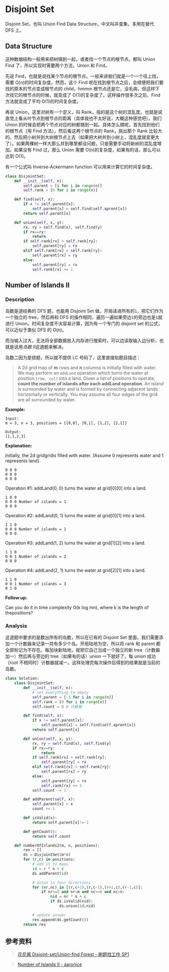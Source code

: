 # Disjoint Set

Disjoint Set，也叫 Union Find Data Structure，中文叫并查集，多用在替代 DFS 上。

## Data Structure

这种数据结构一般用来把树搞到一起，或者找一个节点的根节点。都叫 Union Find 了，所以实现时需要两个方法，Union 和 Find。

先说 Find，也就是说找某个节点的根节点。一般来讲我们就是一个一个往上找，需要 O(n)的时间复杂度。然而，这个 Find 呢在找到根节点之后，会顺便把我们要找的原本的节点变成根节点的 child，hmmm 根节点还是它，没毛病，但这样下次找它的根节点的时候，就变成了 O(1)的复杂度了。这样操作很多次之后，Find 方法就变成了平均 O(1)的时间复杂度。

再说 Union，这里对树有一个定义，叫 Rank，指的是这个树的混乱度，也就是说直觉上看从叶节点到根节点的距离（具体我也不太好说，大概这种感觉吧）。我们 Union 的时候会把两个节点对应的树都搞到一起。具体怎么搞呢，首先找到他们的根节点（用 Find 方法），然后看这两个根节点的 Rank，挑出那个 Rank 比较大的，然后把小树并到大树根节点上去（如果把大树并到小树上，混乱度就变更大了）。如果两棵树一样大那么并到哪里都没问题，只是需要手动将新树的混乱度增加。如果没有 Find 过，那么 Union 需要 O(n)的复杂度，如果有的话，那么可以达到 O(1)。

有一个公式叫 Inverse-Ackermann function 可以用来计算它的时间复杂度。

```python
class DisjointSet:
    def __init__(self, n):
        self.parent = [i for i in range(n)]
        self.rank = [0 for i in range(n)]

    def find(self, x):
        if x != self.parent[x]:
            self.parent[x] = self.find(self.aprent[x])
        return self.parent[x]

    def union(self, x, y):
        rx, ry = self.find(x), self.find(y)
        if rx==ry:
            return
        if self.rank[rx] > self.rank[ry]:
            self.parent[ry] = rx
        elif self.rank[rx] < self.rank[ry]:
            self.parent[rx] = ry
        else:
            self.parent[ry] = rx
            self.rank[rx] += 1
```

## Number of Islands II

### Description

岛数是道经典的 DFS 题，也能用 Disjoint Set 做。开局读进所有的`1`，把它们作为一个独立的 tree，然后再和 DFS 的操作相同，遍历一遍如果旁边`1`的旁边也是`1`就进行 Union。时间复杂度不太容易计算，因为有一个专门的 disjoint set 的公式，可以近似于类似 DFS 的 O(n)。

而当输入过大，无法将全部数据放入内存进行搜索时，可以边读取输入边分析，也就是说用*岛数 II*这道题来解决。

岛数二因为是锁题，所以就不提供 LC 号码了，这里直接贴题目描述：

> A 2d grid map of **m** rows and **n** columns is initially filled with water. We may perform an `addLand` operation which turns the water at position `(row, col)` into a land. Given a list of positions to operate, **count the number of islands after each addLand operation**. An island is surrounded by water and is formed by connecting adjacent lands horizontally or vertically. You may assume all four edges of the grid are all surrounded by water.

**Example:**

```
Input:
m = 3, n = 3, positions = [[0,0], [0,1], [1,2], [2,1]]

Output:
[1,1,2,3]
```

**Explanation:**

Initially, the 2d gridgridis filled with water. (Assume 0 represents water and 1 represents land).

```
0 0 0
0 0 0
0 0 0
```

Operation #1: addLand(0, 0) turns the water at grid[0][0] into a land.

```
1 0 0
0 0 0 Number of islands = 1
0 0 0
```

Operation #2: addLand(0, 1) turns the water at grid[0][1] into a land.

```
1 1 0
0 0 0 Number of islands = 1
0 0 0
```

Operation #3: addLand(1, 2) turns the water at grid[1][2] into a land.

```
1 1 0
0 0 1 Number of islands = 2
0 0 0
```

Operation #4: addLand(2, 1) turns the water at grid[2][1] into a land.

```
1 1 0
0 0 1 Number of islands = 3
0 1 0
```

**Follow up:**

Can you do it in time complexity O(k log mn), where k is the length of thepositions?

### Analysis

这道题中要求的是数出所有的岛数，所以在已有的 Disjoint Set 里面，我们需要添加一个计数器来记录一共有多少个岛。开局陆地为空，所以将 rank 和 parent 都全部标记为不存在。每加块新陆地，就把它自己当成一个独立的新 tree（计数器加一）然后再与旁边的 tree（如果有的话）union 一下就好了，每 union 成功（root 不相同时）计数器就减一。这样处理完每次操作后得到的结果就是当前的岛数。

```python
class Solution:
    class DisjointSet:
        def __init__(self, n):
            # set everything to empty
            self.parent = [-1 for i in range(n)]
            self.rank = [0 for i in range(n)]
            self.count = 0 # 计数器

        def find(self, x):
            if x != self.parent[x]:
                self.parent[x] = self.find(self.aprent[x])
            return self.parent[x]

        def union(self, x, y):
            rx, ry = self.find(x), self.find(y)
            if rx==ry:
                return
            if self.rank[rx] > self.rank[ry]:
                self.parent[ry] = rx
            elif self.rank[rx] < self.rank[ry]:
                self.parent[rx] = ry
            else:
                self.parent[ry] = rx
                self.rank[rx] += 1
            self.count -= 1

        def addParent(self, x):
            self.parent[x] = x
            count += 1

        def isValid(x):
            return self.parent[x]!=-1

        def getCount():
            return self.count

    def numberOfIslands2(m, n, positions):
        res = []
        ds = DisjointSet(m*n)
        for (r,c) in positions:
            # add it to maps
            id = r * n + c
            ds.addParent(id)

            # union in four directions
            for (nr,nc) in [(r,c+1),(r,c-1),(r+1,c),(r-1,c)]:
                if nr>=0 and nr<m and nc>=0 and nc<n:
                    nid = nr * n + c
                    if ds.isValid(nid):
                        ds.union(id,nid)

            # update answer
            res.append(ds.getCount())
        return res
```

## 参考资料

> [花花酱 Disjoint-set/Union-find Forest - 刷题找工作 SP1](https://youtu.be/VJnUwsE4fWA)

> [Number of Islands II - aaronice](https://aaronice.gitbook.io/lintcode/union_find/number_of_islands_ii)
